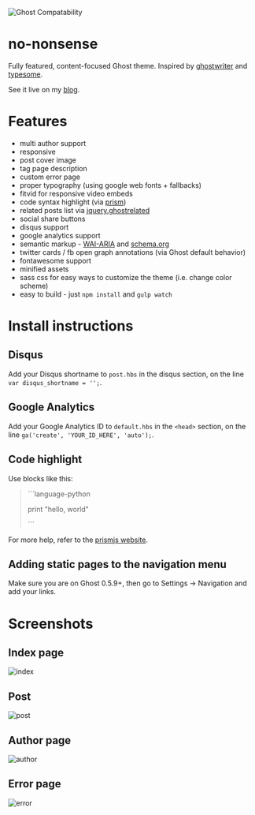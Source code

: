 ![Ghost Compatability](https://img.shields.io/badge/Compatible%20with%20Ghost-v0.5.10-brightgreen.svg)

no-nonsense
===========


Fully featured, content-focused Ghost theme. Inspired by [ghostwriter](https://github.com/roryg/ghostwriter) and [typesome](http://typesome.golem.io/features-list/).

See it live on my [blog](http://www.mihneadb.net).

# Features

- multi author support
- responsive
- post cover image
- tag page description
- custom error page
- proper typography (using google web fonts + fallbacks)
- fitvid for responsive video embeds
- code syntax highlight (via [prism](http://prismjs.com/))
- related posts list via [jquery.ghostrelated](https://github.com/danecando/jquery.ghostrelated)
- social share buttons
- disqus support
- google analytics support
- semantic markup - [WAI-ARIA](http://www.w3.org/WAI/intro/aria) and [schema.org](http://www.schema.org/)
- twitter cards / fb open graph annotations (via Ghost default behavior)
- fontawesome support
- minified assets
- sass css for easy ways to customize the theme (i.e. change color scheme)
- easy to build - just `npm install` and `gulp watch`



# Install instructions

## Disqus
Add your Disqus shortname to `post.hbs` in the disqus section, on the line `var disqus_shortname = '';`.

## Google Analytics
Add your Google Analytics ID to `default.hbs` in the `<head>` section, on the line `ga('create', 'YOUR_ID_HERE', 'auto');`.

## Code highlight
Use blocks like this:

<blockquote>
<p>
```language-python
</p><p>
print "hello, world"
</p><p>
```
</p>
</blockquote>

For more help, refer to the [prismjs website](http://prismjs.com).

## Adding static pages to the navigation menu

Make sure you are on Ghost 0.5.9+, then go to Settings -> Navigation and add your links.


# Screenshots

## Index page
![index](https://raw.githubusercontent.com/mihneadb/no-nonsense/master/screenshots/index.png)

## Post
![post](https://raw.githubusercontent.com/mihneadb/no-nonsense/master/screenshots/post.png)

## Author page
![author](https://raw.githubusercontent.com/mihneadb/no-nonsense/master/screenshots/author.png)

## Error page
![error](https://raw.githubusercontent.com/mihneadb/no-nonsense/master/screenshots/error.png)
